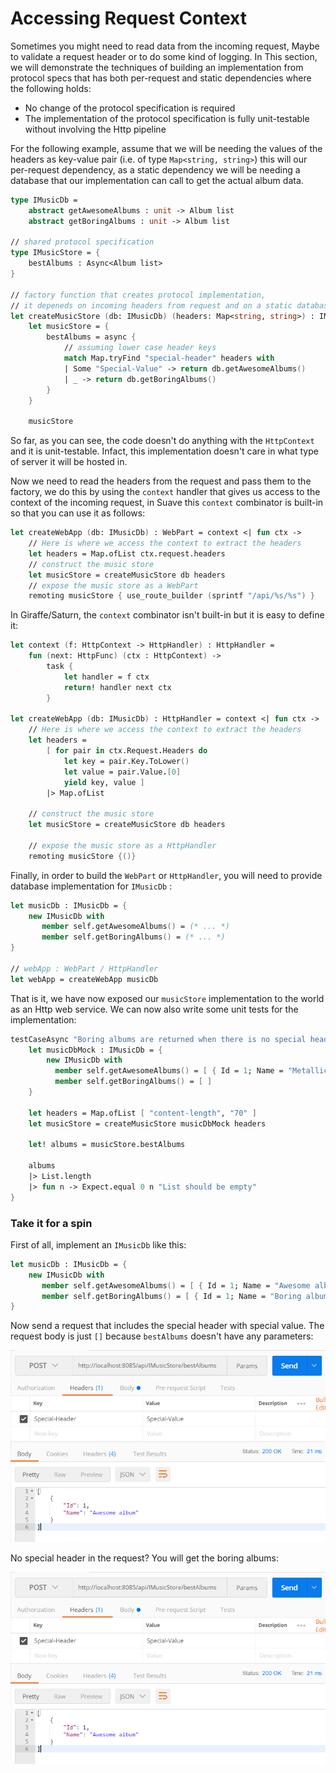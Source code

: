 # Accessing Request Context

Sometimes you might need to read data from the incoming request, Maybe to validate a request header or to do some kind of logging. In This section, we will demonstrate the techniques of building an implementation from protocol specs that has both per-request and static dependencies where the following holds:
 
 - No change of the protocol specification is required
 - The implementation of the protocol specification is fully unit-testable without involving the Http pipeline 

For the following example, assume that we will be needing the values of the headers as key-value pair (i.e. of type `Map<string, string>`) this will our per-request dependency, as a static dependency we will be needing a database that our implementation can call to get the actual album data.

```fs
type IMusicDb = 
    abstract getAwesomeAlbums : unit -> Album list 
    abstract getBoringAlbums : unit -> Album list 

// shared protocol specification
type IMusicStore = {
    bestAlbums : Async<Album list>
}

// factory function that creates protocol implementation, 
// it depeneds on incoming headers from request and on a static database implementation 
let createMusicStore (db: IMusicDb) (headers: Map<string, string>) : IMusicStore = 
    let musicStore = {
        bestAlbums = async {
            // assuming lower case header keys
            match Map.tryFind "special-header" headers with 
            | Some "Special-Value" -> return db.getAwesomeAlbums()
            | _ -> return db.getBoringAlbums()
        }
    }

    musicStore
```
So far, as you can see, the code doesn't do anything with the `HttpContext` and it is unit-testable. Infact, this implementation doesn't care in what type of server it will be hosted in. 

Now we need to read the headers from the request and pass them to the factory, we do this by using the `context` handler that gives us access to the context of the incoming request, in Suave this `context` combinator is built-in so that you can use it as follows: 
```fs
let createWebApp (db: IMusicDb) : WebPart = context <| fun ctx ->
    // Here is where we access the context to extract the headers
    let headers = Map.ofList ctx.request.headers
    // construct the music store 
    let musicStore = createMusicStore db headers 
    // expose the music store as a WebPart
    remoting musicStore { use_route_builder (sprintf "/api/%s/%s") } 
```
In Giraffe/Saturn, the `context` combinator isn't built-in but it is easy to define it:
```fs
let context (f: HttpContext -> HttpHandler) : HttpHandler =
    fun (next: HttpFunc) (ctx : HttpContext) -> 
        task {
            let handler = f ctx
            return! handler next ctx 
        }

let createWebApp (db: IMusicDb) : HttpHandler = context <| fun ctx ->
    // Here is where we access the context to extract the headers
    let headers = 
        [ for pair in ctx.Request.Headers do 
            let key = pair.Key.ToLower() 
            let value = pair.Value.[0] 
            yield key, value ]
        |> Map.ofList 
    
    // construct the music store 
    let musicStore = createMusicStore db headers 

    // expose the music store as a HttpHandler
    remoting musicStore {()}
``` 
Finally, in order to build the `WebPart` or `HttpHandler`, you will need to provide database implementation for `IMusicDb` :
```fs
let musicDb : IMusicDb = { 
    new IMusicDb with 
       member self.getAwesomeAlbums() = (* ... *) 
       member self.getBoringAlbums() = (* ... *) 
}

// webApp : WebPart / HttpHandler 
let webApp = createWebApp musicDb
```
That is it, we have now exposed our `musicStore` implementation to the world as an Http web service. 
We can now also write some unit tests for the implementation:
```fs
testCaseAsync "Boring albums are returned when there is no special header" <| async {
    let musicDbMock : IMusicDb = {
        new IMusicDb with 
          member self.getAwesomeAlbums() = [ { Id = 1; Name = "Metallica" } ]
          member self.getBoringAlbums() = [ ] 
    }  

    let headers = Map.ofList [ "content-length", "70" ]
    let musicStore = createMusicStore musicDbMock headers
    
    let! albums = musicStore.bestAlbums
    
    albums
    |> List.length 
    |> fun n -> Expect.equal 0 n "List should be empty" 
}
```
### Take it for a spin
First of all, implement an `IMusicDb` like this:
```fs
let musicDb : IMusicDb = { 
    new IMusicDb with 
       member self.getAwesomeAlbums() = [ { Id = 1; Name = "Awesome album" } ]
       member self.getBoringAlbums() = [ { Id = 1; Name = "Boring album" } ] 
}
```
Now send a request that includes the special header with special value. The request body is just `[]` because `bestAlbums` doesn't have any parameters:

![img](imgs/with-special-header.png)

No special header in the request? You will get the boring albums:

![img](imgs/with-special-header.png)
